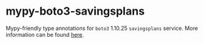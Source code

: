 # mypy-boto3-savingsplans

Mypy-friendly type annotations for `boto3` 1.10.25 `savingsplans` service.
More information can be found [here](https://github.com/vemel/mypy_boto3).